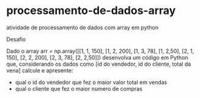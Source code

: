# processamento-de-dados-array
atividade de processamento de dados com array em python

Desafio<br>

Dado o array
arr = np.array([[1, 1, 150], [1, 2, 200], [1, 3, 78], [1, 2,50], [2, 1, 150], [2, 2, 200], [2, 3, 78], [2, 2,50]])
desenvolva um código em Python que, considerando os dados como [id do vendedor, id do cliente, total da vena] calcule e apresente:<br>
- qual o id do vendedor que fez o maior valor total em vendas<br>
- qual o cliente que fez o maior numero de compras

